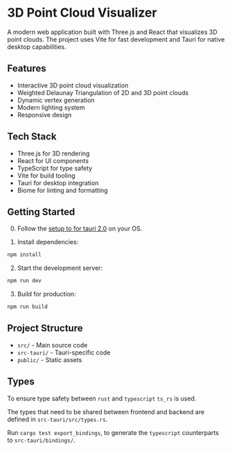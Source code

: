 # 3D Point Cloud Visualizer

A modern web application built with Three.js and React that visualizes 3D point clouds. The project uses Vite for fast development and Tauri for native desktop capabilities.

## Features

- Interactive 3D point cloud visualization
- Weighted Delaunay Triangulation of 2D and 3D point clouds
- Dynamic vertex generation
- Modern lighting system
- Responsive design

## Tech Stack

- Three.js for 3D rendering
- React for UI components
- TypeScript for type safety
- Vite for build tooling
- Tauri for desktop integration
- Biome for linting and formatting

## Getting Started

0. Follow the [setup to for tauri 2.0](https://tauri.app/start/prerequisites/) on your OS. 

1. Install dependencies:
```bash
npm install
```

2. Start the development server:
```bash
npm run dev
```

3. Build for production:
```bash
npm run build
```

## Project Structure

- `src/` - Main source code
- `src-tauri/` - Tauri-specific code
- `public/` - Static assets

## Types
To ensure type safety between `rust` and `typescript` `ts_rs` is used.

The types that need to be shared between frontend and backend are defined in `src-tauri/src/types.rs`.

Run `cargo test export_bindings`, to generate the `typescript` counterparts to `src-tauri/bindings/`.
